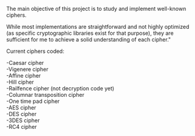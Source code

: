 The main objective of this project is to study and implement well-known ciphers.

While most implementations are straightforward and not highly optimized (as specific cryptographic libraries exist for that purpose), they are sufficient for me to achieve a solid understanding of each cipher."

Current ciphers coded:

-Caesar cipher \
-Vigenere cipher \
-Affine cipher \
-Hill cipher \
-Railfence cipher (not decryption code yet) \
-Columnar transposition cipher \
-One time pad cipher \
-AES cipher \
-DES cipher \
-3DES cipher \
-RC4 cipher 
